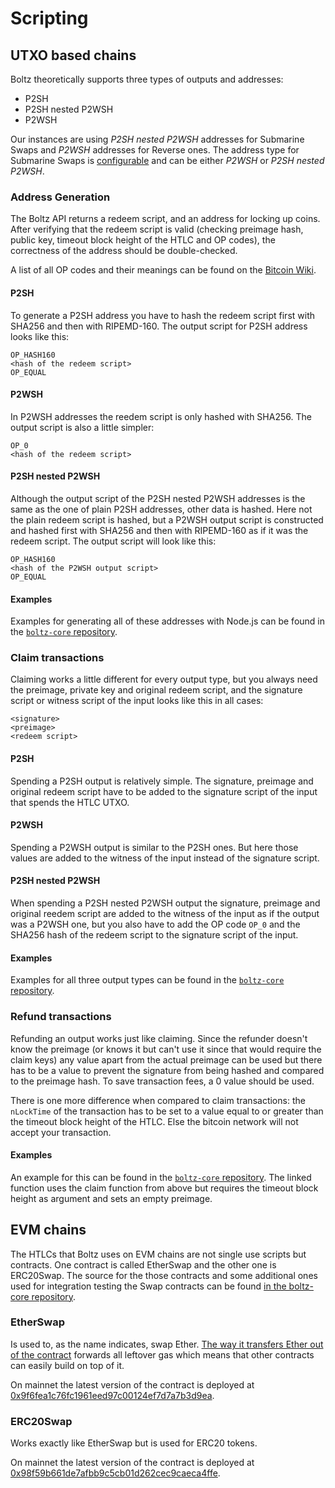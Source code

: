 # Scripting

## UTXO based chains

Boltz theoretically supports three types of outputs and addresses:

- P2SH
- P2SH nested P2WSH
- P2WSH

Our instances are using *P2SH nested P2WSH* addresses for Submarine Swaps and *P2WSH* addresses for Reverse ones. The address type for Submarine Swaps is [configurable](deployment.md) and can be either *P2WSH* or *P2SH nested P2WSH*.

### Address Generation

The Boltz API returns a redeem script, and an address for locking up coins. After verifying that the redeem script is valid (checking preimage hash, public key, timeout block height of the HTLC and OP codes), the correctness of the address should be double-checked.

A list of all OP codes and their meanings can be found on the [Bitcoin Wiki](https://en.bitcoin.it/wiki/Script).

#### P2SH

To generate a P2SH address you have to hash the redeem script first with SHA256 and then with RIPEMD-160. The output script for P2SH address looks like this:

```
OP_HASH160
<hash of the redeem script>
OP_EQUAL
```

#### P2WSH

In P2WSH addresses the reedem script is only hashed with SHA256. The output script is also a little simpler:

```
OP_0
<hash of the redeem script>
```

#### P2SH nested P2WSH

Although the output script of the P2SH nested P2WSH addresses is the same as the one of plain P2SH addresses, other data is hashed. Here not the plain redeem script is hashed, but a P2WSH output script is constructed and hashed first with SHA256 and then with RIPEMD-160 as if it was the redeem script. The output script will look like this:

```
OP_HASH160
<hash of the P2WSH output script>
OP_EQUAL
```

#### Examples

Examples for generating all of these addresses with Node.js can be found in the [`boltz-core` repository](https://github.com/BoltzExchange/boltz-core/blob/master/lib/swap/Scripts.ts).

### Claim transactions

Claiming works a little different for every output type, but you always need the preimage, private key and original redeem script, and the signature script or witness script of the input looks like this in all cases:

```
<signature>
<preimage>
<redeem script>
```

#### P2SH

Spending a P2SH output is relatively simple. The signature, preimage and original redeem script have to be added to the signature script of the input that spends the HTLC UTXO.

#### P2WSH

Spending a P2WSH output is similar to the P2SH ones. But here those values are added to the witness of the input instead of the signature script.

#### P2SH nested P2WSH

When spending a P2SH nested P2WSH output the signature, preimage and original reedem script are added to the witness of the input as if the output was a P2WSH one, but you also have to add the OP code `OP_0` and the SHA256 hash of the redeem script to the signature script of the input. 

#### Examples

Examples for all three output types can be found in the [`boltz-core` repository](https://github.com/BoltzExchange/boltz-core/blob/master/lib/swap/Claim.ts#L23).

### Refund transactions

Refunding an output works just like claiming. Since the refunder doesn't know the preimage (or knows it but can't use it since that would require the claim keys) any value apart from the actual preimage can be used but there has to be a value to prevent the signature from being hashed and compared to the preimage hash. To save transaction fees, a 0 value should be used.

There is one more difference when compared to claim transactions: the `nLockTime` of the transaction has to be set to a value equal to or greater than the timeout block height of the HTLC. Else the bitcoin network will not accept your transaction.

#### Examples

An example for this can be found in the [`boltz-core` repository](https://github.com/BoltzExchange/boltz-core/blob/master/lib/swap/Refund.ts#L20). The linked function uses the claim function from above but requires the timeout block height as argument and sets an empty preimage.

## EVM chains

The HTLCs that Boltz uses on EVM chains are not single use scripts but contracts. One contract is called EtherSwap and the other one is ERC20Swap. The source for the those contracts and some additional ones used for integration testing the Swap contracts can be found [in the boltz-core repository](https://github.com/BoltzExchange/boltz-core/tree/master/contracts).

### EtherSwap

Is used to, as the name indicates, swap Ether. [The way it transfers Ether out of the contract](https://github.com/BoltzExchange/boltz-core/blob/master/contracts/EtherSwap.sol#L40) forwards all leftover gas which means that other contracts can easily build on top of it.

On mainnet the latest version of the contract is deployed at [0x9f6fea1c76fc1961eed97c00124ef7d7a7b3d9ea](https://etherscan.io/address/0x9f6fea1c76fc1961eed97c00124ef7d7a7b3d9ea).

### ERC20Swap

Works exactly like EtherSwap but is used for ERC20 tokens.  

On mainnet the latest version of the contract is deployed at [0x98f59b661de7afbb9c5cb01d262cec9caeca4ffe](https://etherscan.io/address/0x98f59b661de7afbb9c5cb01d262cec9caeca4ffe).

